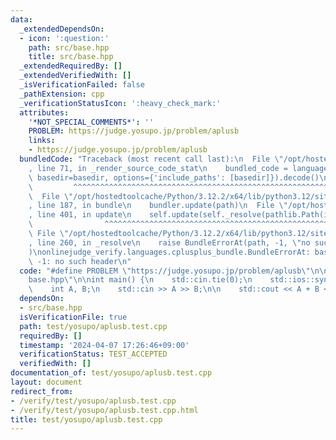 ```yaml
---
data:
  _extendedDependsOn:
  - icon: ':question:'
    path: src/base.hpp
    title: src/base.hpp
  _extendedRequiredBy: []
  _extendedVerifiedWith: []
  _isVerificationFailed: false
  _pathExtension: cpp
  _verificationStatusIcon: ':heavy_check_mark:'
  attributes:
    '*NOT_SPECIAL_COMMENTS*': ''
    PROBLEM: https://judge.yosupo.jp/problem/aplusb
    links:
    - https://judge.yosupo.jp/problem/aplusb
  bundledCode: "Traceback (most recent call last):\n  File \"/opt/hostedtoolcache/Python/3.12.2/x64/lib/python3.12/site-packages/onlinejudge_verify/documentation/build.py\"\
    , line 71, in _render_source_code_stat\n    bundled_code = language.bundle(stat.path,\
    \ basedir=basedir, options={'include_paths': [basedir]}).decode()\n          \
    \         ^^^^^^^^^^^^^^^^^^^^^^^^^^^^^^^^^^^^^^^^^^^^^^^^^^^^^^^^^^^^^^^^^^^^^^^^^^^^^^^^^\n\
    \  File \"/opt/hostedtoolcache/Python/3.12.2/x64/lib/python3.12/site-packages/onlinejudge_verify/languages/cplusplus.py\"\
    , line 187, in bundle\n    bundler.update(path)\n  File \"/opt/hostedtoolcache/Python/3.12.2/x64/lib/python3.12/site-packages/onlinejudge_verify/languages/cplusplus_bundle.py\"\
    , line 401, in update\n    self.update(self._resolve(pathlib.Path(included), included_from=path))\n\
    \                ^^^^^^^^^^^^^^^^^^^^^^^^^^^^^^^^^^^^^^^^^^^^^^^^^^^^^^^^^\n \
    \ File \"/opt/hostedtoolcache/Python/3.12.2/x64/lib/python3.12/site-packages/onlinejudge_verify/languages/cplusplus_bundle.py\"\
    , line 260, in _resolve\n    raise BundleErrorAt(path, -1, \"no such header\"\
    )\nonlinejudge_verify.languages.cplusplus_bundle.BundleErrorAt: base.hpp: line\
    \ -1: no such header\n"
  code: "#define PROBLEM \"https://judge.yosupo.jp/problem/aplusb\"\n\n#include \"\
    base.hpp\"\n\nint main() {\n    std::cin.tie(0);\n    std::ios::sync_with_stdio(false);\n\
    \    int A, B;\n    std::cin >> A >> B;\n\n    std::cout << A + B << '\\n';\n}"
  dependsOn:
  - src/base.hpp
  isVerificationFile: true
  path: test/yosupo/aplusb.test.cpp
  requiredBy: []
  timestamp: '2024-04-07 17:26:46+09:00'
  verificationStatus: TEST_ACCEPTED
  verifiedWith: []
documentation_of: test/yosupo/aplusb.test.cpp
layout: document
redirect_from:
- /verify/test/yosupo/aplusb.test.cpp
- /verify/test/yosupo/aplusb.test.cpp.html
title: test/yosupo/aplusb.test.cpp
---
```


